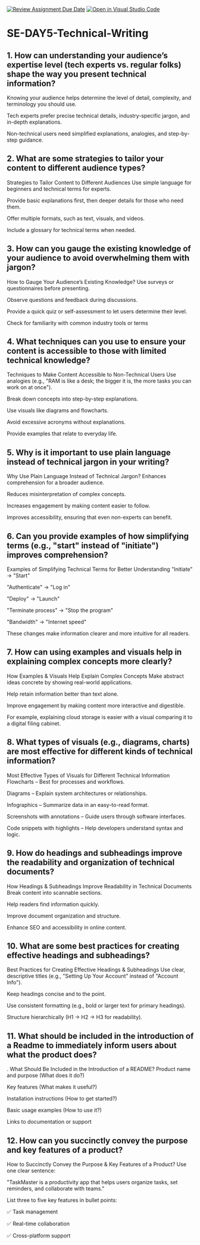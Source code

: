 [![Review Assignment Due Date](https://classroom.github.com/assets/deadline-readme-button-22041afd0340ce965d47ae6ef1cefeee28c7c493a6346c4f15d667ab976d596c.svg)](https://classroom.github.com/a/zsAR-pyY)
[![Open in Visual Studio Code](https://classroom.github.com/assets/open-in-vscode-2e0aaae1b6195c2367325f4f02e2d04e9abb55f0b24a779b69b11b9e10269abc.svg)](https://classroom.github.com/online_ide?assignment_repo_id=18938765&assignment_repo_type=AssignmentRepo)
# SE-DAY5-Technical-Writing
## 1. How can understanding your audience’s expertise level (tech experts vs. regular folks) shape the way you present technical information?
Knowing your audience helps determine the level of detail, complexity, and terminology you should use.

Tech experts prefer precise technical details, industry-specific jargon, and in-depth explanations.

Non-technical users need simplified explanations, analogies, and step-by-step guidance.
## 2. What are some strategies to tailor your content to different audience types?
Strategies to Tailor Content to Different Audiences
Use simple language for beginners and technical terms for experts.

Provide basic explanations first, then deeper details for those who need them.

Offer multiple formats, such as text, visuals, and videos.

Include a glossary for technical terms when needed.


## 3. How can you gauge the existing knowledge of your audience to avoid overwhelming them with jargon?
How to Gauge Your Audience’s Existing Knowledge?
Use surveys or questionnaires before presenting.

Observe questions and feedback during discussions.

Provide a quick quiz or self-assessment to let users determine their level.

Check for familiarity with common industry tools or terms
## 4. What techniques can you use to ensure your content is accessible to those with limited technical knowledge?
Techniques to Make Content Accessible to Non-Technical Users
Use analogies (e.g., "RAM is like a desk; the bigger it is, the more tasks you can work on at once").

Break down concepts into step-by-step explanations.

Use visuals like diagrams and flowcharts.

Avoid excessive acronyms without explanations.

Provide examples that relate to everyday life.
## 5. Why is it important to use plain language instead of technical jargon in your writing?
 Why Use Plain Language Instead of Technical Jargon?
Enhances comprehension for a broader audience.

Reduces misinterpretation of complex concepts.

Increases engagement by making content easier to follow.

Improves accessibility, ensuring that even non-experts can benefit.


## 6. Can you provide examples of how simplifying terms (e.g., "start" instead of "initiate") improves comprehension?
Examples of Simplifying Technical Terms for Better Understanding
"Initiate" → "Start"

"Authenticate" → "Log in"

"Deploy" → "Launch"

"Terminate process" → "Stop the program"

"Bandwidth" → "Internet speed"

These changes make information clearer and more intuitive for all readers.

## 7. How can using examples and visuals help in explaining complex concepts more clearly?
How Examples & Visuals Help Explain Complex Concepts
Make abstract ideas concrete by showing real-world applications.

Help retain information better than text alone.

Improve engagement by making content more interactive and digestible.

For example, explaining cloud storage is easier with a visual comparing it to a digital filing cabinet.
## 8. What types of visuals (e.g., diagrams, charts) are most effective for different kinds of technical information?
 Most Effective Types of Visuals for Different Technical Information
Flowcharts – Best for processes and workflows.

Diagrams – Explain system architectures or relationships.

Infographics – Summarize data in an easy-to-read format.

Screenshots with annotations – Guide users through software interfaces.

Code snippets with highlights – Help developers understand syntax and logic.
## 9. How do headings and subheadings improve the readability and organization of technical documents?
How Headings & Subheadings Improve Readability in Technical Documents
Break content into scannable sections.

Help readers find information quickly.

Improve document organization and structure.

Enhance SEO and accessibility in online content.
## 10. What are some best practices for creating effective headings and subheadings?
Best Practices for Creating Effective Headings & Subheadings
Use clear, descriptive titles (e.g., "Setting Up Your Account" instead of "Account Info").

Keep headings concise and to the point.

Use consistent formatting (e.g., bold or larger text for primary headings).

Structure hierarchically (H1 → H2 → H3 for readability).
## 11. What should be included in the introduction of a Readme to immediately inform users about what the product does?
. What Should Be Included in the Introduction of a README?
Product name and purpose (What does it do?)

Key features (What makes it useful?)

Installation instructions (How to get started?)

Basic usage examples (How to use it?)

Links to documentation or support
## 12. How can you succinctly convey the purpose and key features of a product?
How to Succinctly Convey the Purpose & Key Features of a Product?
Use one clear sentence:

"TaskMaster is a productivity app that helps users organize tasks, set reminders, and collaborate with teams."

List three to five key features in bullet points:

✅ Task management

✅ Real-time collaboration

✅ Cross-platform support